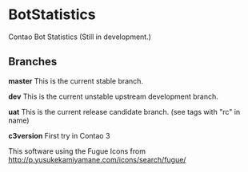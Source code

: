 BotStatistics
=============

Contao Bot Statistics (Still in development.)

## Branches

**master** This is the current stable branch.

**dev** This is the current unstable upstream development branch.

**uat** This is the current release candidate branch. (see tags with "rc" in name)

**c3version** First try in Contao 3

This software using the Fugue Icons from http://p.yusukekamiyamane.com/icons/search/fugue/
